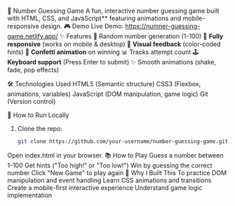 🔢 Number Guessing Game
A fun, interactive number guessing game built with HTML, CSS, and JavaScript** featuring animations and mobile-responsive design.
🎮 Demo
Live Demo: https://numner-guessing-game.netlify.app/
✨ Features
 🎯 Random number generation (1-100)
 📱 **Fully responsive** (works on mobile & desktop)
 🎨 **Visual feedback** (color-coded hints)
 🎉 **Confetti animation** on winning
 📊 Tracks attempt count
 🕹️ **Keyboard support** (Press Enter to submit)
 ✨ Smooth animations (shake, fade, pop effects)

 🛠️ Technologies Used
HTML5 (Semantic structure)
CSS3 (Flexbox, animations, variables)
JavaScript (DOM manipulation, game logic)
Git (Version control)

🚀 How to Run Locally
1. Clone the repo:
   ```bash
   git clone https://github.com/your-username/number-guessing-game.git
Open index.html in your browser.
📚 How to Play
Guess a number between 1-100
Get hints ("Too high!" or "Too low!")
Win by guessing the correct number
Click "New Game" to play again
🌟 Why I Built This
To practice DOM manipulation and event handling
Learn CSS animations and transitions
Create a mobile-first interactive experience
Understand game logic implementation
